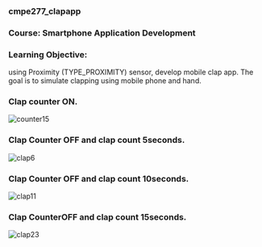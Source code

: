 ### cmpe277_clapapp
### Course: Smartphone Application Development

### Learning Objective:
using Proximity (TYPE_PROXIMITY) sensor, develop mobile clap app. The goal is to simulate clapping using mobile phone and hand.

### Clap counter ON.
![counter15](screenshots/counter15.jpeg)

### Clap Counter OFF and clap count 5seconds.

![clap6](screenshots/clap6.jpeg)

### Clap Counter OFF and clap count 10seconds.

![clap11](screenshots/clap11.jpeg)

### Clap CounterOFF and clap count 15seconds.
![clap23](screenshots/clap23.jpeg)





